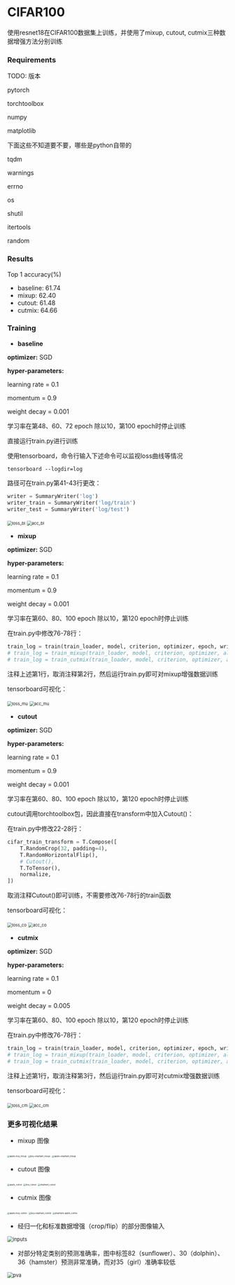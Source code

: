 # CIFAR100

使用resnet18在CIFAR100数据集上训练，并使用了mixup, cutout, cutmix三种数据增强方法分别训练

### Requirements

TODO: 版本

pytorch

torchtoolbox

numpy

matplotlib

下面这些不知道要不要，哪些是python自带的

tqdm

warnings

errno

os

shutil

itertools

random

### Results

Top 1 accuracy(%)

- baseline:  61.74
- mixup: 62.40
- cutout: 61.48
- cutmix: 64.66

### Training

- **baseline**

**optimizer:** SGD

**hyper-parameters:**

learning rate = 0.1

momentum = 0.9

weight decay = 0.001

学习率在第48、60、72 epoch 除以10，第100 epoch时停止训练



直接运行train.py进行训练

使用tensorboard，命令行输入下述命令可以监视loss曲线等情况

```
tensorboard --logdir=log
```

路径可在train.py第41-43行更改：

```python
writer = SummaryWriter('log')
writer_train = SummaryWriter('log/train')
writer_test = SummaryWriter('log/test')
```

<img src="CIFAR100\figures\loss_bl.png" alt="loss_bl" style="zoom: 67%;" /> <img src="CIFAR100\figures\acc_bl.png" alt="acc_bl" style="zoom:67%;" />



- **mixup**

**optimizer:** SGD

**hyper-parameters:**

learning rate = 0.1

momentum = 0.9

weight decay = 0.001

学习率在第60、80、100 epoch 除以10，第120 epoch时停止训练



在train.py中修改76-78行：

```python
train_log = train(train_loader, model, criterion, optimizer, epoch, writer_train)
# train_log = train_mixup(train_loader, model, criterion, optimizer, alpha, epoch, writer_train)
# train_log = train_cutmix(train_loader, model, criterion, optimizer, alpha, prob, epoch, writer_train)
```

注释上述第1行，取消注释第2行，然后运行train.py即可对mixup增强数据训练

tensorboard可视化：

<img src="CIFAR100\figures\loss_mu.png" alt="loss_mu" style="zoom:67%;" />  <img src="CIFAR100\figures\acc_mu.png" alt="acc_mu" style="zoom:67%;" /> 

  

- **cutout**

**optimizer:** SGD

**hyper-parameters:**

learning rate = 0.1

momentum = 0.9

weight decay = 0.001

学习率在第60、80、100 epoch 除以10，第120 epoch时停止训练



cutout调用torchtoolbox包，因此直接在transform中加入Cutout()：

在train.py中修改22-28行：

```python
cifar_train_transform = T.Compose([
    T.RandomCrop(32, padding=4),
    T.RandomHorizontalFlip(),
    # Cutout(),
    T.ToTensor(),
    normalize,
])
```

取消注释Cutout()即可训练，不需要修改76-78行的train函数

tensorboard可视化：

<img src="CIFAR100\figures\loss_co.png" alt="loss_co" style="zoom: 67%;" /> <img src="CIFAR100\figures\acc_co.png" alt="acc_co" style="zoom: 67%;" /> 



- **cutmix**

**optimizer:** SGD

**hyper-parameters:**

learning rate = 0.1

momentum = 0

weight decay = 0.005

学习率在第60、80、100 epoch 除以10，第120 epoch时停止训练



在train.py中修改76-78行：

```python
train_log = train(train_loader, model, criterion, optimizer, epoch, writer_train)
# train_log = train_mixup(train_loader, model, criterion, optimizer, alpha, epoch, writer_train)
# train_log = train_cutmix(train_loader, model, criterion, optimizer, alpha, prob, epoch, writer_train)
```

注释上述第1行，取消注释第3行，然后运行train.py即可对cutmix增强数据训练

tensorboard可视化：

<img src="CIFAR100\figures\loss_cm.png" alt="loss_cm" style="zoom:67%;" /> <img src="CIFAR100\figures\acc_cm.png" alt="acc_cm" style="zoom:67%;" /> 



### 更多可视化结果

- mixup 图像

<img src="CIFAR100\figures\apple+boy_mixup.png" alt="apple+boy_mixup" style="zoom: 33%;" /> <img src="CIFAR100\figures\boy+elephant_mixup.png" alt="boy+elephant_mixup" style="zoom: 33%;" /> <img src="CIFAR100\figures\apple+elephant_mixup.png" alt="apple+elephant_mixup" style="zoom: 33%;" /> 



- cutout 图像

<img src="CIFAR100\figures\apple_cutout.png" alt="apple_cutout" style="zoom:33%;" /> <img src="CIFAR100\figures\boy_cutout.png" alt="boy_cutout" style="zoom:33%;" /> <img src="CIFAR100\figures\elephant_cutout.png" alt="elephant_cutout" style="zoom:33%;" /> 

- cutmix 图像

<img src="CIFAR100\figures\apple+boy_cutmix.png" alt="apple+boy_cutmix" style="zoom:33%;" /> <img src="CIFAR100\figures\boy+elephant_cutmix.png" alt="boy+elephant_cutmix" style="zoom:33%;" /> <img src="CIFAR100\figures\elephant+apple_cutmix.png" alt="elephant+apple_cutmix" style="zoom:33%;" /> 

- 经归一化和标准数据增强（crop/flip）的部分图像输入

<img src="CIFAR100\figures\inputs.png" alt="inputs" style="zoom:80%;" /> 



- 对部分特定类别的预测准确率，图中标签82（sunflower）、30（dolphin）、36（hamster）预测非常准确，而对35（girl）准确率较低

<img src="CIFAR100\figures\pva.png" alt="pva" style="zoom:80%;" />  

